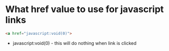 # What href value to use for javascript links
```html
<a href="javascript:void(0)">
```

- javascript:void(0) - this will do nothing when link is clicked
